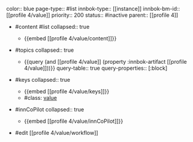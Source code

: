 color:: blue
page-type:: #list
innbok-type:: [[instance]]
innbok-bm-id:: [[profile 4/value]]
priority:: 200
status:: #inactive
parent:: [[profile 4]]

- #content #list
  collapsed:: true
	- {{embed [[profile 4/value/content]]}}
- #topics
   collapsed:: true
    - {{query (and [[profile 4/value]] (property :innbok-artifact [[profile 4/value]]))}}
      query-table:: true
      query-properties:: [:block]
- #keys
  collapsed:: true
	- {{embed [[profile 4/value/keys]]}}
	- #class: [value](https://go.innbok.com/#/page/innBoK%2Fclass%2Fvalue)
- #innCoPilot
   collapsed:: true
	 - {{embed [[profile 4/value/innCoPilot]]}}

- #edit [[profile 4/value/workflow]]


